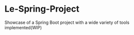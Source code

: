 # Le-Spring-Project
Showcase of a Spring Boot project with a wide variety of tools implemented(WIP)
